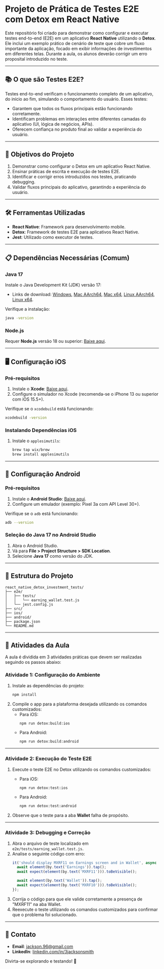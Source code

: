 # **Projeto de Prática de Testes E2E com Detox em React Native**

Este repositório foi criado para demonstrar como configurar e executar testes end-to-end (E2E) em um aplicativo **React Native** utilizando o **Detox**. Ele inclui um exemplo prático de cenário de teste que cobre um fluxo importante da aplicação, focado em exibir informações de investimentos em diferentes telas. Durante a aula, os alunos deverão corrigir um erro proposital introduzido no teste.

---

## 📚 **O que são Testes E2E?**

Testes end-to-end verificam o funcionamento completo de um aplicativo, do início ao fim, simulando o comportamento do usuário. Esses testes:

- Garantem que todos os fluxos principais estão funcionando corretamente.
- Identificam problemas em interações entre diferentes camadas do aplicativo (UI, lógica de negócios, APIs).
- Oferecem confiança no produto final ao validar a experiência do usuário.

---

## 🎯 **Objetivos do Projeto**

1. Demonstrar como configurar o Detox em um aplicativo React Native.
2. Ensinar práticas de escrita e execução de testes E2E.
3. Identificar e corrigir erros introduzidos nos testes, praticando debugging.
4. Validar fluxos principais do aplicativo, garantindo a experiência do usuário.

---

## 🛠 **Ferramentas Utilizadas**

- **React Native**: Framework para desenvolvimento mobile.
- **Detox**: Framework de testes E2E para aplicativos React Native.
- **Jest**: Utilizado como executor de testes.

---

## 📋 **Dependências Necessárias (Comum)**

### **Java 17**

Instale o Java Development Kit (JDK) versão 17:

- Links de download: [Windows](https://download.java.net/java/GA/jdk17/0d1cfde4252546c6931946de8db48ee2/9/GPL/openjdk-17.0.2_windows-x64_bin.zip), [Mac AArch64](https://download.java.net/java/GA/jdk17/0d1cfde4252546c6931946de8db48ee2/9/GPL/openjdk-17.0.2_macos-aarch64_bin.tar.gz), [Mac x64](https://download.java.net/java/GA/jdk17/0d1cfde4252546c6931946de8db48ee2/9/GPL/openjdk-17.0.2_macos-x64_bin.tar.gz), [Linux AArch64](https://download.java.net/java/GA/jdk17/0d1cfde4252546c6931946de8db48ee2/9/GPL/openjdk-17.0.2_linux-aarch64_bin.tar.gz), [Linux x64](https://download.java.net/java/GA/jdk17/0d1cfde4252546c6931946de8db48ee2/9/GPL/openjdk-17.0.2_linux-x64_bin.tar.gz).

Verifique a instalação:
```bash
java -version
```

### **Node.js**

Requer **Node.js** versão 18 ou superior: [Baixe aqui](https://nodejs.org/).

---

## 🖥 **Configuração iOS**

### Pré-requisitos

1. Instale o **Xcode**: [Baixe aqui](https://developer.apple.com/xcode/).
2. Configure o simulador no Xcode (recomenda-se o iPhone 13 ou superior com iOS 15.5+).

Verifique se o `xcodebuild` está funcionando:
```bash
xcodebuild -version
```

### Instalando Dependências iOS

1. Instale o `applesimutils`:
   ```bash
   brew tap wix/brew
   brew install applesimutils
   ```

---

## 🤖 **Configuração Android**

### Pré-requisitos

1. Instale o **Android Studio**: [Baixe aqui](https://developer.android.com/studio).
2. Configure um emulador (exemplo: Pixel 3a com API Level 30+).

Verifique se o `adb` está funcionando:
```bash
adb --version
```

### Seleção do Java 17 no Android Studio

1. Abra o Android Studio.
2. Vá para **File > Project Structure > SDK Location**.
3. Selecione **Java 17** como versão do JDK.

---

## 📂 **Estrutura do Projeto**

```
react_native_detox_investment_tests/
├── e2e/
│   ├── tests/
│   │   └── earning_wallet.test.js
│   └── jest.config.js
├── src/
├── ios/
├── android/
├── package.json
└── README.md
```

---


## 📝 **Atividades da Aula**

A aula é dividida em 3 atividades práticas que devem ser realizadas seguindo os passos abaixo:

### **Atividade 1: Configuração do Ambiente**
1. Instale as dependências do projeto:
   ```bash
   npm install
   ```
2. Compile o app para a plataforma desejada utilizando os comandos customizados:
   - Para iOS:
     ```bash
     npm run detox:build:ios
     ```
   - Para Android:
     ```bash
     npm run detox:build:android
     ```

---

### **Atividade 2: Execução do Teste E2E**
1. Execute o teste E2E no Detox utilizando os comandos customizados:
   - Para iOS:
     ```bash
     npm run detox:test:ios
     ```
   - Para Android:
     ```bash
     npm run detox:test:android
     ```

2. Observe que o teste para a aba **Wallet** falha de propósito.

---

### **Atividade 3: Debugging e Correção**
1. Abra o arquivo de teste localizado em `e2e/tests/earning_wallet.test.js`.
2. Analise o seguinte código com erro:
   ```javascript
   it('should display MXRF11 on Earnings screen and in Wallet', async () => {
     await element(by.text('Earnings')).tap();
     await expect(element(by.text('MXRF11'))).toBeVisible();

     await element(by.text('Wallet')).tap();
     await expect(element(by.text('MXRF10'))).toBeVisible();
   });
   ```
3. Corrija o código para que ele valide corretamente a presença de "MXRF11" na aba Wallet.
4. Reexecute o teste utilizando os comandos customizados para confirmar que o problema foi solucionado.

---

## 📧 **Contato**

- **Email**: [jackson.96@gmail.com](mailto:jackson.96@gmail.com)
- **LinkedIn**: [linkedin.com/in/3jacksonsmith](https://linkedin.com/in/3jacksonsmith)

Divirta-se explorando e testando! 🚀

